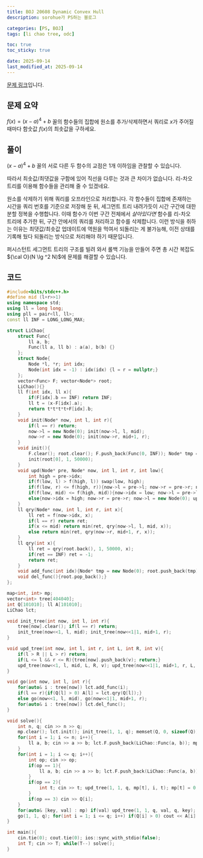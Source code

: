 ```yaml
---
title: BOJ 20608 Dynamic Convex Hull
description: sorohue가 PS하는 블로그

categories: [PS, BOJ]
tags: [li chao tree, odc]

toc: true
toc_sticky: true

date: 2025-09-14
last_modified_at: 2025-09-14
---
```


[문제 링크](https://boj.kr/20608)입니다.

## 문제 요약

$f(x) = (x-a)^4 + b$ 꼴의 함수들의 집합에 원소를 추가/삭제하면서 쿼리로 $x$가 주어질 때마다 함숫값 $f(x)$의 최솟값을 구하세요.

## 풀이

$(x-a)^4 + b$ 꼴의 서로 다른 두 함수의 교점은 1개 이하임을 관찰할 수 있습니다.

따라서 최솟값/최댓값을 구함에 있어 직선을 다루는 것과 큰 차이가 없습니다. 리-차오 트리를 이용해 함수들을 관리해 줄 수 있겠네요.

원소를 삭제하기 위해 쿼리를 오프라인으로 처리합니다. 각 함수들이 집합에 존재하는 시간을 쿼리 번호를 기준으로 저장해 둔 뒤, 세그먼트 트리 내려가듯이 시간 구간에 대한 분할 정복을 수행합니다. 이때 함수가 이번 구간 전체에서 *살아있다면* 함수를 리-차오 트리에 추가한 뒤, 구간 안에서의 쿼리를 처리하고 함수를 삭제합니다. 이런 방식을 취하는 이유는 최댓값/최솟값 업데이트에 역원을 먹여서 되돌리는 게 불가능해, 이전 상태를 기록해 뒀다 되돌리는 방식으로 처리해야 하기 때문입니다.

퍼시스턴트 세그먼트 트리의 구조를 빌려 와서 롤백 기능을 만들어 주면 총 시간 복잡도 ${\cal O}(N \lg ^2 N)$에 문제를 해결할 수 있습니다.

## 코드

```cpp
#include<bits/stdc++.h>
#define mid (l+r>>1)
using namespace std;
using ll = long long;
using pll = pair<ll, ll>;
const ll INF = LONG_LONG_MAX;

struct LiChao{
    struct Func{
        ll a, b;
        Func(ll a, ll b) : a(a), b(b) {}
    };
    struct Node{
        Node *l, *r; int idx;
        Node(int idx = -1) : idx(idx) {l = r = nullptr;}
    };
    vector<Func> F; vector<Node*> root;
    LiChao(){}
    ll f(int idx, ll x){
        if(F[idx].b == INF) return INF;
        ll t = (x-F[idx].a);
        return t*t*t*t+F[idx].b;
    }
    void init(Node* now, int l, int r){
        if(l == r) return;
        now->l = new Node(0); init(now->l, l, mid);
        now->r = new Node(0); init(now->r, mid+1, r);
    }
    void init(){
        F.clear(); root.clear(); F.push_back(Func(0, INF)); Node* tmp = new Node(0); root.push_back(tmp);
        init(root[0], 1, 50000);
    }
    void upd(Node* pre, Node* now, int l, int r, int low){
        int high = pre->idx;
        if(f(low, l) > f(high, l)) swap(low, high);
        if(f(low, r) <= f(high, r)){now->l = pre->l; now->r = pre->r; now->idx = low; return;}
        if(f(low, mid) <= f(high, mid)){now->idx = low; now->l = pre->l; now->r = new Node(0); upd(pre->r, now->r, mid+1, r, high);}
        else{now->idx = high; now->r = pre->r; now->l = new Node(0); upd(pre->l, now->l, l, mid, low);}
    }
    ll qry(Node* now, int l, int r, int x){
        ll ret = f(now->idx, x);
        if(l == r) return ret;
        if(x <= mid) return min(ret, qry(now->l, l, mid, x));
        else return min(ret, qry(now->r, mid+1, r, x));
    }
    ll qry(int x){
        ll ret = qry(root.back(), 1, 50000, x);
        if(ret == INF) ret = -1;
        return ret;
    }
    void add_func(int idx){Node* tmp = new Node(0); root.push_back(tmp); upd(root[root.size()-2], root.back(), 1, 50000, idx);}
    void del_func(){root.pop_back();}
};

map<int, int> mp;
vector<int> tree[404040];
int Q[101010]; ll A[101010];
LiChao lct;

void init_tree(int now, int l, int r){
    tree[now].clear(); if(l == r) return;
    init_tree(now<<1, l, mid); init_tree(now<<1|1, mid+1, r);
}

void upd_tree(int now, int l, int r, int L, int R, int v){
    if(l > R || L > r) return;
    if(L <= l && r <= R){tree[now].push_back(v); return;}
    upd_tree(now<<1, l, mid, L, R, v); upd_tree(now<<1|1, mid+1, r, L, R, v);
}

void go(int now, int l, int r){
    for(auto& i : tree[now]) lct.add_func(i);
    if(l == r){if(Q[l] > 0) A[l] = lct.qry(Q[l]);}
    else go(now<<1, l, mid), go(now<<1|1, mid+1, r);
    for(auto& i : tree[now]) lct.del_func();
}

void solve(){
    int n, q; cin >> n >> q;
    mp.clear(); lct.init(); init_tree(1, 1, q); memset(Q, 0, sizeof(Q));
    for(int i = 1; i <= n; i++){
        ll a, b; cin >> a >> b; lct.F.push_back(LiChao::Func(a, b)); mp[i] = 1;
    }
    for(int i = 1; i <= q; i++){
        int op; cin >> op;
        if(op == 1){
            ll a, b; cin >> a >> b; lct.F.push_back(LiChao::Func(a, b)); n++; mp[n] = i;
        }
        if(op == 2){
            int t; cin >> t; upd_tree(1, 1, q, mp[t], i, t); mp[t] = 0;
        }
        if(op == 3) cin >> Q[i];
    }
    for(auto& [key, val] : mp) if(val) upd_tree(1, 1, q, val, q, key);
    go(1, 1, q); for(int i = 1; i <= q; i++) if(Q[i] > 0) cout << A[i] << '\n';
}

int main(){
    cin.tie(0); cout.tie(0); ios::sync_with_stdio(false);
    int T; cin >> T; while(T--) solve();
}
```
